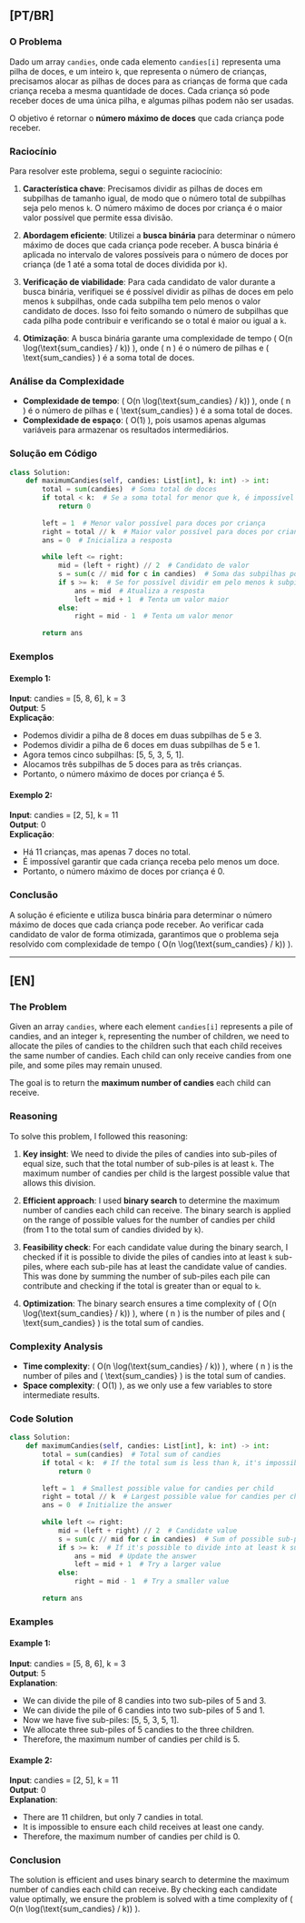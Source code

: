 ## [PT/BR]

### O Problema

Dado um array `candies`, onde cada elemento `candies[i]` representa uma pilha de doces, e um inteiro `k`, que representa o número de crianças, precisamos alocar as pilhas de doces para as crianças de forma que cada criança receba a mesma quantidade de doces. Cada criança só pode receber doces de uma única pilha, e algumas pilhas podem não ser usadas.

O objetivo é retornar o **número máximo de doces** que cada criança pode receber.

### Raciocínio

Para resolver este problema, segui o seguinte raciocínio:

1. **Característica chave**: Precisamos dividir as pilhas de doces em subpilhas de tamanho igual, de modo que o número total de subpilhas seja pelo menos `k`. O número máximo de doces por criança é o maior valor possível que permite essa divisão.

2. **Abordagem eficiente**: Utilizei a **busca binária** para determinar o número máximo de doces que cada criança pode receber. A busca binária é aplicada no intervalo de valores possíveis para o número de doces por criança (de 1 até a soma total de doces dividida por `k`).

3. **Verificação de viabilidade**: Para cada candidato de valor durante a busca binária, verifiquei se é possível dividir as pilhas de doces em pelo menos `k` subpilhas, onde cada subpilha tem pelo menos o valor candidato de doces. Isso foi feito somando o número de subpilhas que cada pilha pode contribuir e verificando se o total é maior ou igual a `k`.

4. **Otimização**: A busca binária garante uma complexidade de tempo \( O(n \log(\text{sum\_candies} / k)) \), onde \( n \) é o número de pilhas e \( \text{sum\_candies} \) é a soma total de doces.

### Análise da Complexidade

- **Complexidade de tempo**: \( O(n \log(\text{sum\_candies} / k)) \), onde \( n \) é o número de pilhas e \( \text{sum\_candies} \) é a soma total de doces.
- **Complexidade de espaço**: \( O(1) \), pois usamos apenas algumas variáveis para armazenar os resultados intermediários.

### Solução em Código

```python
class Solution:
    def maximumCandies(self, candies: List[int], k: int) -> int:
        total = sum(candies)  # Soma total de doces
        if total < k:  # Se a soma total for menor que k, é impossível
            return 0
        
        left = 1  # Menor valor possível para doces por criança
        right = total // k  # Maior valor possível para doces por criança
        ans = 0  # Inicializa a resposta
        
        while left <= right:
            mid = (left + right) // 2  # Candidato de valor
            s = sum(c // mid for c in candies)  # Soma das subpilhas possíveis
            if s >= k:  # Se for possível dividir em pelo menos k subpilhas
                ans = mid  # Atualiza a resposta
                left = mid + 1  # Tenta um valor maior
            else:
                right = mid - 1  # Tenta um valor menor
        
        return ans
```

### Exemplos

#### Exemplo 1:
**Input**: candies = [5, 8, 6], k = 3  
**Output**: 5  
**Explicação**:  
- Podemos dividir a pilha de 8 doces em duas subpilhas de 5 e 3.  
- Podemos dividir a pilha de 6 doces em duas subpilhas de 5 e 1.  
- Agora temos cinco subpilhas: [5, 5, 3, 5, 1].  
- Alocamos três subpilhas de 5 doces para as três crianças.  
- Portanto, o número máximo de doces por criança é 5.

#### Exemplo 2:
**Input**: candies = [2, 5], k = 11  
**Output**: 0  
**Explicação**:  
- Há 11 crianças, mas apenas 7 doces no total.  
- É impossível garantir que cada criança receba pelo menos um doce.  
- Portanto, o número máximo de doces por criança é 0.

### Conclusão

A solução é eficiente e utiliza busca binária para determinar o número máximo de doces que cada criança pode receber. Ao verificar cada candidato de valor de forma otimizada, garantimos que o problema seja resolvido com complexidade de tempo \( O(n \log(\text{sum\_candies} / k)) \).

---

## [EN]

### The Problem

Given an array `candies`, where each element `candies[i]` represents a pile of candies, and an integer `k`, representing the number of children, we need to allocate the piles of candies to the children such that each child receives the same number of candies. Each child can only receive candies from one pile, and some piles may remain unused.

The goal is to return the **maximum number of candies** each child can receive.

### Reasoning

To solve this problem, I followed this reasoning:

1. **Key insight**: We need to divide the piles of candies into sub-piles of equal size, such that the total number of sub-piles is at least `k`. The maximum number of candies per child is the largest possible value that allows this division.

2. **Efficient approach**: I used **binary search** to determine the maximum number of candies each child can receive. The binary search is applied on the range of possible values for the number of candies per child (from 1 to the total sum of candies divided by `k`).

3. **Feasibility check**: For each candidate value during the binary search, I checked if it is possible to divide the piles of candies into at least `k` sub-piles, where each sub-pile has at least the candidate value of candies. This was done by summing the number of sub-piles each pile can contribute and checking if the total is greater than or equal to `k`.

4. **Optimization**: The binary search ensures a time complexity of \( O(n \log(\text{sum\_candies} / k)) \), where \( n \) is the number of piles and \( \text{sum\_candies} \) is the total sum of candies.

### Complexity Analysis

- **Time complexity**: \( O(n \log(\text{sum\_candies} / k)) \), where \( n \) is the number of piles and \( \text{sum\_candies} \) is the total sum of candies.
- **Space complexity**: \( O(1) \), as we only use a few variables to store intermediate results.

### Code Solution

```python
class Solution:
    def maximumCandies(self, candies: List[int], k: int) -> int:
        total = sum(candies)  # Total sum of candies
        if total < k:  # If the total sum is less than k, it's impossible
            return 0
        
        left = 1  # Smallest possible value for candies per child
        right = total // k  # Largest possible value for candies per child
        ans = 0  # Initialize the answer
        
        while left <= right:
            mid = (left + right) // 2  # Candidate value
            s = sum(c // mid for c in candies)  # Sum of possible sub-piles
            if s >= k:  # If it's possible to divide into at least k sub-piles
                ans = mid  # Update the answer
                left = mid + 1  # Try a larger value
            else:
                right = mid - 1  # Try a smaller value
        
        return ans
```

### Examples

#### Example 1:
**Input**: candies = [5, 8, 6], k = 3  
**Output**: 5  
**Explanation**:  
- We can divide the pile of 8 candies into two sub-piles of 5 and 3.  
- We can divide the pile of 6 candies into two sub-piles of 5 and 1.  
- Now we have five sub-piles: [5, 5, 3, 5, 1].  
- We allocate three sub-piles of 5 candies to the three children.  
- Therefore, the maximum number of candies per child is 5.

#### Example 2:
**Input**: candies = [2, 5], k = 11  
**Output**: 0  
**Explanation**:  
- There are 11 children, but only 7 candies in total.  
- It is impossible to ensure each child receives at least one candy.  
- Therefore, the maximum number of candies per child is 0.

### Conclusion

The solution is efficient and uses binary search to determine the maximum number of candies each child can receive. By checking each candidate value optimally, we ensure the problem is solved with a time complexity of \( O(n \log(\text{sum\_candies} / k)) \).

